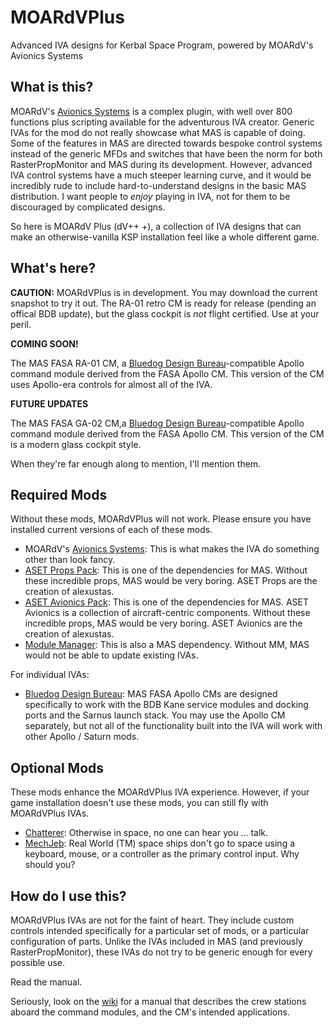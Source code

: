 # MOARdVPlus

Advanced IVA designs for Kerbal Space Program, powered by MOARdV's Avionics Systems

## What is this?

MOARdV's [Avionics Systems](https://github.com/MOARdV/AvionicsSystems) is a complex plugin, with well over 800 functions plus
scripting available for the adventurous IVA creator.  Generic IVAs for the mod do not really showcase what MAS
is capable of doing.  Some of the features in MAS are directed towards bespoke control systems instead of the generic MFDs and switches
that have been the norm for both RasterPropMonitor and MAS during its development.  However, advanced IVA control systems have a much
steeper learning curve, and it would be incredibly rude to include hard-to-understand designs in the basic MAS distribution.  I
want people to *enjoy* playing in IVA, not for them to be discouraged by complicated designs.

So here is MOARdV Plus (dV++ +), a collection of IVA designs that can make an otherwise-vanilla KSP installation feel
like a whole different game.

## What's here?

**CAUTION:** MOARdVPlus is in development.  You may download the current snapshot to try it out.  The RA-01 retro CM is
ready for release (pending an offical BDB update), but the glass cockpit is *not* flight certified.  Use at your peril.

**COMING SOON!**

The MAS FASA RA-01 CM, a [Bluedog Design Bureau](https://forum.kerbalspaceprogram.com/index.php?/topic/122020-14x-bluedog-design-bureau-stockalike-saturn-apollo-and-more-v142-i-numbered-this-update-before-ksp-updated-1feb2018/)-compatible Apollo command module derived from the FASA Apollo CM.  This version of the CM uses Apollo-era controls for almost all of the IVA.

**FUTURE UPDATES**

The MAS FASA GA-02 CM,a [Bluedog Design Bureau](https://forum.kerbalspaceprogram.com/index.php?/topic/122020-14x-bluedog-design-bureau-stockalike-saturn-apollo-and-more-v142-i-numbered-this-update-before-ksp-updated-1feb2018/)-compatible Apollo command module derived from the FASA Apollo CM.  This version of the CM is a modern glass cockpit style.

When they're far enough along to mention, I'll mention them.

## Required Mods

Without these mods, MOARdVPlus will not work.  Please ensure you have installed current versions of each of these mods.

* MOARdV's [Avionics Systems](https://github.com/MOARdV/AvionicsSystems): This is what makes the IVA do something other than look fancy.
* [ASET Props Pack](http://forum.kerbalspaceprogram.com/index.php?/topic/116430-aset-props-pack-v14-for-the-modders-who-create-iva/): This is one of the dependencies for MAS.  Without these incredible props, MAS would be very boring.  ASET Props are the creation of alexustas.
* [ASET Avionics Pack](http://forum.kerbalspaceprogram.com/index.php?/topic/116479-aset-avionics-pack-v-20-for-the-modders-who-create-iva/): This is one of the dependencies for MAS.  ASET Avionics is a collection of aircraft-centric components.  Without these incredible props, MAS would be very boring.  ASET Avionics are the creation of alexustas.
* [Module Manager](https://forum.kerbalspaceprogram.com/index.php?/topic/50533-130-module-manager-281-june-29th-2017-with-n-cats-physics/): This is also a MAS dependency.  Without MM, MAS would not be able to update existing IVAs.

For individual IVAs:

* [Bluedog Design Bureau](https://forum.kerbalspaceprogram.com/index.php?/topic/122020-14x-bluedog-design-bureau-stockalike-saturn-apollo-and-more-v142-i-numbered-this-update-before-ksp-updated-1feb2018/): MAS FASA Apollo CMs are designed specifically to work with the BDB Kane service modules and docking ports and the Sarnus launch stack.
You may use the Apollo CM separately, but not all of the functionality built into the IVA will work with other Apollo / Saturn mods.

## Optional Mods

These mods enhance the MOARdVPlus IVA experience.  However, if your game installation doesn't use these mods, you can still fly with
MOARdVPlus IVAs.

* [Chatterer](https://forum.kerbalspaceprogram.com/index.php?/topic/83290-15x-chatterer-v0996-just-keep-talking-to-me-18-oct-2018/): Otherwise in space, no one can hear you ... talk.
* [MechJeb](forum.kerbalspaceprogram.com/index.php?/topic/154834-15x-anatid-robotics-mumech-mechjeb-autopilot-281-16-october-2018/): Real World (TM) space ships don't go to space using a keyboard, mouse, or a controller as the primary control input.  Why should you?

## How do I use this?

MOARdVPlus IVAs are not for the faint of heart.  They include custom controls intended specifically for a particular set of mods,
or a particular configuration of parts.  Unlike the IVAs included in MAS (and previously RasterPropMonitor), these IVAs do not try
to be generic enough for every possible use.

Read the manual.

Seriously, look on the [wiki](https://github.com/MOARdV/MOARdVPlus/wiki) for a manual that describes the crew stations aboard the command modules, and the CM's intended applications.
